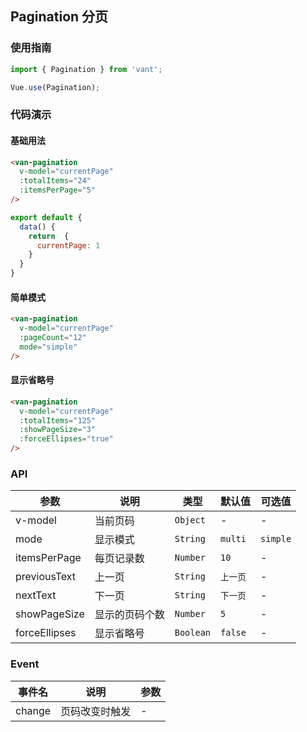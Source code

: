 
## Pagination 分页

### 使用指南
``` javascript
import { Pagination } from 'vant';

Vue.use(Pagination);
```

### 代码演示

#### 基础用法


```html
<van-pagination 
  v-model="currentPage" 
  :totalItems="24" 
  :itemsPerPage="5"
/>
```

```javascript
export default {
  data() {
    return  {
      currentPage: 1
    }
  }
}
```

#### 简单模式

```html
<van-pagination 
  v-model="currentPage" 
  :pageCount="12"
  mode="simple" 
/>
```

#### 显示省略号

```html
<van-pagination 
  v-model="currentPage" 
  :totalItems="125" 
  :showPageSize="3" 
  :forceEllipses="true"
/>
```

### API

| 参数 | 说明 | 类型 | 默认值 | 可选值 |
|-----------|-----------|-----------|-------------|-------------|
| v-model | 当前页码 | `Object` | - | - |
| mode | 显示模式 | `String` | `multi` | `simple`  |
| itemsPerPage | 每页记录数 | `Number` | `10` | - |
| previousText | 上一页 | `String` | `上一页` | - |
| nextText | 下一页 | `String` | `下一页` | - |
| showPageSize | 显示的页码个数 | `Number` | `5` | - |
| forceEllipses | 显示省略号 | `Boolean` | `false` | - |

### Event

| 事件名 | 说明 | 参数 |
|-----------|-----------|-----------|
| change | 页码改变时触发 | - |
